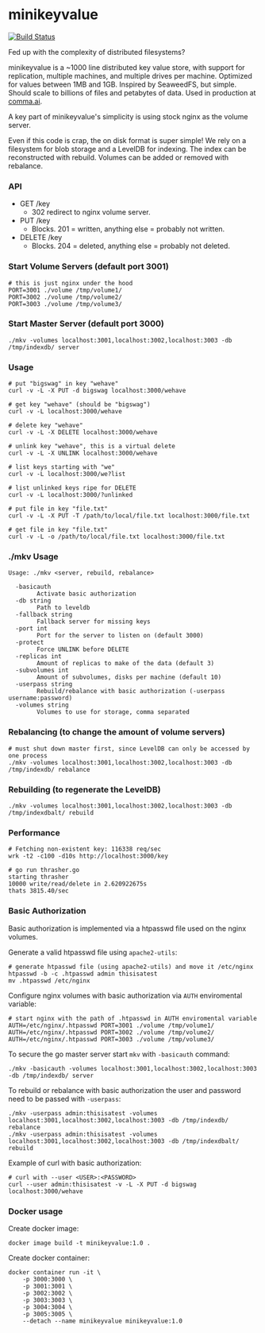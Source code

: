 # minikeyvalue

[![Build Status](https://travis-ci.org/geohot/minikeyvalue.svg?branch=master)](https://travis-ci.org/geohot/minikeyvalue)

Fed up with the complexity of distributed filesystems?

minikeyvalue is a ~1000 line distributed key value store, with support for replication, multiple machines, and multiple drives per machine. Optimized for values between 1MB and 1GB. Inspired by SeaweedFS, but simple. Should scale to billions of files and petabytes of data. Used in production at [comma.ai](https://comma.ai/).

A key part of minikeyvalue's simplicity is using stock nginx as the volume server.

Even if this code is crap, the on disk format is super simple! We rely on a filesystem for blob storage and a LevelDB for indexing. The index can be reconstructed with rebuild. Volumes can be added or removed with rebalance.

### API

- GET /key
  - 302 redirect to nginx volume server.
- PUT /key
  - Blocks. 201 = written, anything else = probably not written.
- DELETE /key
  - Blocks. 204 = deleted, anything else = probably not deleted.

### Start Volume Servers (default port 3001)

```
# this is just nginx under the hood
PORT=3001 ./volume /tmp/volume1/
PORT=3002 ./volume /tmp/volume2/
PORT=3003 ./volume /tmp/volume3/
```

### Start Master Server (default port 3000)

```
./mkv -volumes localhost:3001,localhost:3002,localhost:3003 -db /tmp/indexdb/ server
```


### Usage

```
# put "bigswag" in key "wehave"
curl -v -L -X PUT -d bigswag localhost:3000/wehave

# get key "wehave" (should be "bigswag")
curl -v -L localhost:3000/wehave

# delete key "wehave"
curl -v -L -X DELETE localhost:3000/wehave

# unlink key "wehave", this is a virtual delete
curl -v -L -X UNLINK localhost:3000/wehave

# list keys starting with "we"
curl -v -L localhost:3000/we?list

# list unlinked keys ripe for DELETE
curl -v -L localhost:3000/?unlinked

# put file in key "file.txt"
curl -v -L -X PUT -T /path/to/local/file.txt localhost:3000/file.txt

# get file in key "file.txt"
curl -v -L -o /path/to/local/file.txt localhost:3000/file.txt
```

### ./mkv Usage

```
Usage: ./mkv <server, rebuild, rebalance>

  -basicauth
        Activate basic authorization
  -db string
        Path to leveldb
  -fallback string
        Fallback server for missing keys
  -port int
        Port for the server to listen on (default 3000)
  -protect
        Force UNLINK before DELETE
  -replicas int
        Amount of replicas to make of the data (default 3)
  -subvolumes int
        Amount of subvolumes, disks per machine (default 10)
  -userpass string
        Rebuild/rebalance with basic authorization (-userpass username:password)
  -volumes string
        Volumes to use for storage, comma separated
```

### Rebalancing (to change the amount of volume servers)

```
# must shut down master first, since LevelDB can only be accessed by one process
./mkv -volumes localhost:3001,localhost:3002,localhost:3003 -db /tmp/indexdb/ rebalance
```

### Rebuilding (to regenerate the LevelDB)

```
./mkv -volumes localhost:3001,localhost:3002,localhost:3003 -db /tmp/indexdbalt/ rebuild
```

### Performance

```
# Fetching non-existent key: 116338 req/sec
wrk -t2 -c100 -d10s http://localhost:3000/key

# go run thrasher.go
starting thrasher
10000 write/read/delete in 2.620922675s
thats 3815.40/sec
```

### Basic Authorization

Basic authorization is implemented via a htpasswd file used on the nginx volumes.

Generate a valid htpasswd file using `apache2-utils`:

```
# generate htpasswd file (using apache2-utils) and move it /etc/nginx
htpasswd -b -c .htpasswd admin thisisatest
mv .htpasswd /etc/nginx
```

Configure nginx volumes with basic authorization via `AUTH` enviromental variable:

```
# start nginx with the path of .htpasswd in AUTH enviromental variable
AUTH=/etc/nginx/.htpasswd PORT=3001 ./volume /tmp/volume1/
AUTH=/etc/nginx/.htpasswd PORT=3002 ./volume /tmp/volume2/
AUTH=/etc/nginx/.htpasswd PORT=3003 ./volume /tmp/volume3/
```

To secure the go master server start `mkv` with `-basicauth` command:

```
./mkv -basicauth -volumes localhost:3001,localhost:3002,localhost:3003 -db /tmp/indexdb/ server
```

To rebuild or rebalance with basic authorization the user and password need to be passed with `-userpass`:

```
./mkv -userpass admin:thisisatest -volumes localhost:3001,localhost:3002,localhost:3003 -db /tmp/indexdb/ rebalance
./mkv -userpass admin:thisisatest -volumes localhost:3001,localhost:3002,localhost:3003 -db /tmp/indexdbalt/ rebuild
```

Example of curl with basic authorization:

```
# curl with --user <USER>:<PASSWORD>
curl --user admin:thisisatest -v -L -X PUT -d bigswag localhost:3000/wehave
```

### Docker usage

Create docker image:
```
docker image build -t minikeyvalue:1.0 .
```

Create docker container:
```
docker container run -it \
    -p 3000:3000 \
    -p 3001:3001 \
    -p 3002:3002 \
    -p 3003:3003 \
    -p 3004:3004 \
    -p 3005:3005 \
    --detach --name minikeyvalue minikeyvalue:1.0
```
